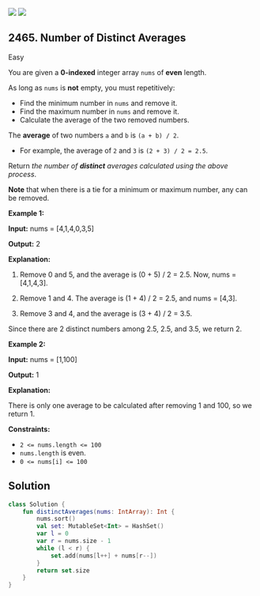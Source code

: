 [![](https://img.shields.io/github/stars/javadev/LeetCode-in-Kotlin?label=Stars&style=flat-square)](https://github.com/javadev/LeetCode-in-Kotlin)
[![](https://img.shields.io/github/forks/javadev/LeetCode-in-Kotlin?label=Fork%20me%20on%20GitHub%20&style=flat-square)](https://github.com/javadev/LeetCode-in-Kotlin/fork)

## 2465\. Number of Distinct Averages

Easy

You are given a **0-indexed** integer array `nums` of **even** length.

As long as `nums` is **not** empty, you must repetitively:

*   Find the minimum number in `nums` and remove it.
*   Find the maximum number in `nums` and remove it.
*   Calculate the average of the two removed numbers.

The **average** of two numbers `a` and `b` is `(a + b) / 2`.

*   For example, the average of `2` and `3` is `(2 + 3) / 2 = 2.5`.

Return _the number of **distinct** averages calculated using the above process_.

**Note** that when there is a tie for a minimum or maximum number, any can be removed.

**Example 1:**

**Input:** nums = [4,1,4,0,3,5]

**Output:** 2

**Explanation:**

1. Remove 0 and 5, and the average is (0 + 5) / 2 = 2.5. Now, nums = [4,1,4,3].

2. Remove 1 and 4. The average is (1 + 4) / 2 = 2.5, and nums = [4,3].

3. Remove 3 and 4, and the average is (3 + 4) / 2 = 3.5.

Since there are 2 distinct numbers among 2.5, 2.5, and 3.5, we return 2. 

**Example 2:**

**Input:** nums = [1,100]

**Output:** 1

**Explanation:**

There is only one average to be calculated after removing 1 and 100, so we return 1. 

**Constraints:**

*   `2 <= nums.length <= 100`
*   `nums.length` is even.
*   `0 <= nums[i] <= 100`

## Solution

```kotlin
class Solution {
    fun distinctAverages(nums: IntArray): Int {
        nums.sort()
        val set: MutableSet<Int> = HashSet()
        var l = 0
        var r = nums.size - 1
        while (l < r) {
            set.add(nums[l++] + nums[r--])
        }
        return set.size
    }
}
```